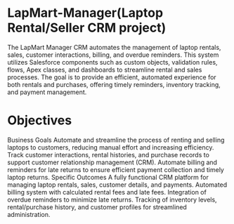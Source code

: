 # LapMart-Manager(Laptop Rental/Seller CRM project)
The LapMart Manager CRM automates the management of laptop rentals, sales, customer interactions, billing, and overdue reminders. This system utilizes Salesforce components such as custom objects, validation rules, flows, Apex classes, and dashboards to streamline rental and sales processes. The goal is to provide an efficient, automated experience for both rentals and purchases, offering timely reminders, inventory tracking, and payment management.
# Objectives
Business Goals
Automate and streamline the process of renting and selling laptops to customers, reducing manual effort and increasing efficiency.
Track customer interactions, rental histories, and purchase records to support customer relationship management (CRM).
Automate billing and reminders for late returns to ensure efficient payment collection and timely laptop returns.
Specific Outcomes
A fully functional CRM platform for managing laptop rentals, sales, customer details, and payments.
Automated billing system with calculated rental fees and late fees.
Integration of overdue reminders to minimize late returns.
Tracking of inventory levels, rental/purchase history, and customer profiles for streamlined administration.

